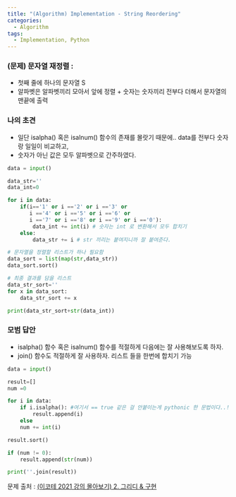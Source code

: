 ```yaml
---
title: "(Algorithm) Implementation - String Reordering"
categories:
  - Algorithm
tags:
  - Implementation, Python
---
```


### **(문제) 문자열 재정렬 :**
- 첫째 줄에 하나의 문자열 S
- 알파벳은 알파벳끼리 모아서 앞에 정렬 + 숫자는 숫자끼리 전부다 더해서 문자열의 맨끝에 출력

### 나의 초견
- 일단 isalpha() 혹은 isalnum() 함수의 존재를 몰랏기 때문에.. data를 전부다 숫자랑 일일이 비교하고,
- 숫자가 아닌 값은 모두 알파벳으로 간주하였다.

```python 
data = input()

data_str=''
data_int=0

for i in data:
    if(i=='1' or i =='2' or i =='3' or 
       i =='4' or i =='5' or i =='6' or 
       i =='7' or i =='8' or i =='9' or i =='0'):
        data_int += int(i) # 숫자는 int 로 변환해서 모두 합치기
    else:
        data_str += i # str 끼리는 붙여지니까 잘 붙여준다.

# 문자열을 정렬할 리스트가 하나 필요함
data_sort = list(map(str,data_str))
data_sort.sort()

# 최종 결과를 담을 리스트
data_str_sort=''
for x in data_sort:
    data_str_sort += x

print(data_str_sort+str(data_int))
```

### 모범 답안
- isalpha() 함수 혹은 isalnum() 함수를 적절하게 다음에는 잘 사용해보도록 하자.
- join() 함수도 적절하게 잘 사용하자. 리스트 들을 한번에 합치기 가능

```python
data = input()

result=[]
num =0

for i in data:
    if i.isalpha(): #여기서 == true 같은 걸 안붙이는게 pythonic 한 문법이다..!
        result.append(i)
    else
    num += int(i)

result.sort()

if (num != 0):
    result.append(str(num))

print(''.join(result))

```


문제 출처 : [(이코테 2021 강의 몰아보기) 2. 그리디 & 구현](https://youtu.be/2zjoKjt97vQ?si=CcJzV6PhIw2xKbab&t=2253)